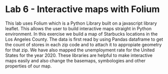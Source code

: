 # Lab 6 - Interactive maps with Folium

This lab uses Folium which is a Python Library built on a javascript library leaflet. This allows the user to build interactive maps straight in Python environment. In this exercise we build a map of Starbucks locations in the Los Angeles County. The data is first read by using Pandas dataframe to get the count of stores in each zip code and to attach it to appropiate geometry for that zip. We have also mapped the unemployment rate for the United States for the year 2020. These libraries are helpful to make interactive maps easily and also change the basemaps, symbologies and other properties of our map. 
